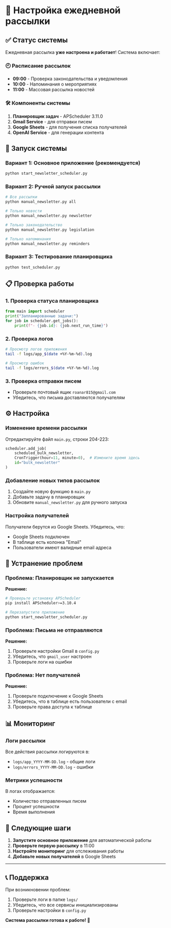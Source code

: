 # 📧 Настройка ежедневной рассылки

## ✅ Статус системы

Ежедневная рассылка **уже настроена и работает**! Система включает:

### 🕘 Расписание рассылок
- **09:00** - Проверка законодательства и уведомления
- **10:00** - Напоминания о мероприятиях  
- **11:00** - Массовая рассылка новостей

### 🛠️ Компоненты системы

1. **Планировщик задач** - APScheduler 3.11.0
2. **Gmail Service** - для отправки писем
3. **Google Sheets** - для получения списка получателей
4. **OpenAI Service** - для генерации контента

## 🚀 Запуск системы

### Вариант 1: Основное приложение (рекомендуется)
```bash
python start_newsletter_scheduler.py
```

### Вариант 2: Ручной запуск рассылки
```bash
# Все рассылки
python manual_newsletter.py all

# Только новости
python manual_newsletter.py newsletter

# Только законодательство
python manual_newsletter.py legislation

# Только напоминания
python manual_newsletter.py reminders
```

### Вариант 3: Тестирование планировщика
```bash
python test_scheduler.py
```

## 📋 Проверка работы

### 1. Проверка статуса планировщика
```python
from main import scheduler
print("Запланированные задачи:")
for job in scheduler.get_jobs():
    print(f"- {job.id}: {job.next_run_time}")
```

### 2. Проверка логов
```bash
# Просмотр логов приложения
tail -f logs/app_$(date +%Y-%m-%d).log

# Просмотр ошибок
tail -f logs/errors_$(date +%Y-%m-%d).log
```

### 3. Проверка отправки писем
- Проверьте почтовый ящик `roanar815@gmail.com`
- Убедитесь, что письма доставляются получателям

## ⚙️ Настройка

### Изменение времени рассылки
Отредактируйте файл `main.py`, строки 204-223:

```python
scheduler.add_job(
    scheduled_bulk_newsletter,
    CronTrigger(hour=11, minute=0),  # Измените время здесь
    id="bulk_newsletter"
)
```

### Добавление новых типов рассылок
1. Создайте новую функцию в `main.py`
2. Добавьте задачу в планировщик
3. Обновите `manual_newsletter.py` для ручного запуска

### Настройка получателей
Получатели берутся из Google Sheets. Убедитесь, что:
- Google Sheets подключен
- В таблице есть колонка "Email"
- Пользователи имеют валидные email адреса

## 🔧 Устранение проблем

### Проблема: Планировщик не запускается
**Решение:**
```bash
# Проверьте установку APScheduler
pip install APScheduler>=3.10.4

# Перезапустите приложение
python start_newsletter_scheduler.py
```

### Проблема: Письма не отправляются
**Решение:**
1. Проверьте настройки Gmail в `config.py`
2. Убедитесь, что `gmail_user` настроен
3. Проверьте логи на ошибки

### Проблема: Нет получателей
**Решение:**
1. Проверьте подключение к Google Sheets
2. Убедитесь, что в таблице есть пользователи с email
3. Проверьте права доступа к таблице

## 📊 Мониторинг

### Логи рассылки
Все действия рассылки логируются в:
- `logs/app_YYYY-MM-DD.log` - общие логи
- `logs/errors_YYYY-MM-DD.log` - ошибки

### Метрики успешности
В логах отображается:
- Количество отправленных писем
- Процент успешности
- Время выполнения

## 🎯 Следующие шаги

1. **Запустите основное приложение** для автоматической работы
2. **Проверьте первую рассылку** в 11:00
3. **Настройте мониторинг** для отслеживания работы
4. **Добавьте новых получателей** в Google Sheets

---

## 📞 Поддержка

При возникновении проблем:
1. Проверьте логи в папке `logs/`
2. Убедитесь, что все сервисы инициализированы
3. Проверьте настройки в `config.py`

**Система рассылки готова к работе! 🎉**
